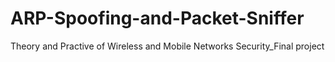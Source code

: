 # ARP-Spoofing-and-Packet-Sniffer
Theory and Practive of Wireless and Mobile Networks Security_Final project
